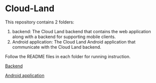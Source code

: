 # Cloud-Land
This repository contains 2 folders:
1. backend: The Cloud Land backend that contains the web application along with a backend for supporting mobile clients.
2. Android application: The Cloud Land Android application that communicate with the Cloud Land backend.

Follow the README files in each folder for running instruction.

[Backend](/backend/README.md)

[Android application](/Android-application/README.md)
